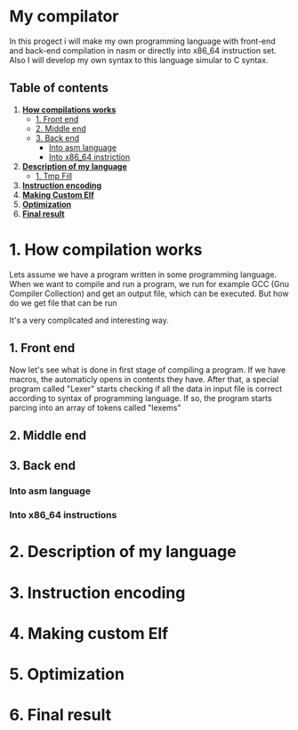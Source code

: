 # My compilator
In this progect i will make my own programming language with front-end and back-end compilation in nasm or directly into x86_64 instruction set. Also I will develop my own syntax to this language simular to C syntax.
## Table of contents
1. **[How compilations works](#how-compilation-wokrs)**
     - [1. Front end](#2-front-end)
     - [2. Middle end](#3-middle-end)
     - [3. Back end](#4-back-end)
       - [Into asm language](#into-asm-language)
       - [Into x86_64 instriction](#into-x86_64-instructions)
2. **[Description of my language](#my-language)**
     - [1. Tmp Fill](#tmp-fill)
3. **[Instruction encoding](#instruction-encoding)**
4. **[Making Custom Elf](#making-custom-elf)**
5. **[Optimization](#optimization)**
6. **[Final result](#final-result)**

# 1. How compilation works
Lets assume we have a program written in some programming language. When we want to compile and run a program, we run for example GCC (Gnu Compiler Collection) and get an output file, which can be executed. But how do we get file that can be run

It's a very complicated and interesting way.

## 1. Front end
Now let's see what is done in first stage of compiling a program.
If we have macros, the automaticly opens in contents they have. After that, a special program called "Lexer" starts checking if all the data in input file is correct according to syntax of programming language. If so, the program starts parcing into an array of tokens called "lexems"

## 2. Middle end

## 3. Back end

### Into asm language

### Into x86_64 instructions

# 2. Description of my language

# 3. Instruction encoding

# 4. Making custom Elf

# 5. Optimization

# 6. Final result

